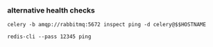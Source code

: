
### alternative health checks

```
celery -b amqp://rabbitmq:5672 inspect ping -d celery@$$HOSTNAME

redis-cli --pass 12345 ping

```